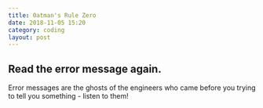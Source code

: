 ```yaml
---
title: 0atman's Rule Zero
date: 2018-11-05 15:20
category: coding
layout: post
---
```


## Read the error message again.

Error messages are the ghosts of the engineers who came before you trying to tell you something - listen to them! 

